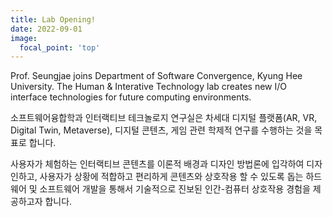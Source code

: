 ```yaml
---
title: Lab Opening!
date: 2022-09-01
image:
  focal_point: 'top'
---
```

Prof. Seungjae joins Department of Software Convergence, Kyung Hee University. The Human & Interative Technology lab creates new I/O interface technologies for future computing environments. <br>

<!--more-->

소프트웨어융합학과 인터랙티브 테크놀로지 연구실은 차세대 디지털 플랫폼(AR, VR, Digital Twin, Metaverse), 디지털 콘텐츠, 게임 관련 학제적 연구를 수행하는 것을 목표로 합니다.<br>

사용자가 체험하는 인터랙티브 콘텐츠를 이론적 배경과 디자인 방법론에 입각하여 디자인하고, 사용자가 상황에 적합하고 편리하게 콘텐츠와 상호작용 할 수 있도록 돕는 하드웨어 및 소프트웨어 개발을 통해서 기술적으로 진보된 인간-컴퓨터 상호작용 경험을 제공하고자 합니다.